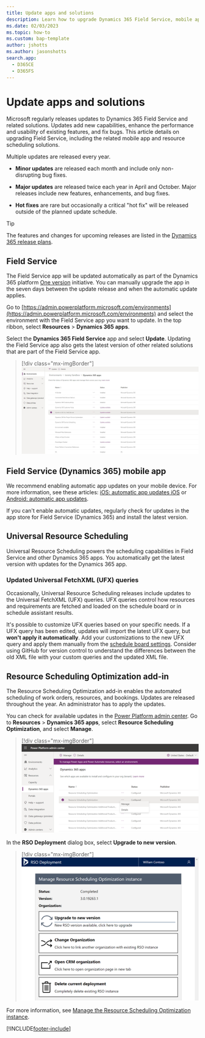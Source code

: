 ```yaml
---
title: Update apps and solutions
description: Learn how to upgrade Dynamics 365 Field Service, mobile apps, and related solutions.
ms.date: 02/03/2023
ms.topic: how-to
ms.custom: bap-template
author: jshotts
ms.author: jasonshotts
search.app: 
  - D365CE
  - D365FS
---
```


# Update apps and solutions

Microsoft regularly releases updates to Dynamics 365 Field Service and related solutions. Updates add new capabilities, enhance the performance and usability of existing features, and fix bugs. This article details on upgrading Field Service, including the related mobile app and resource scheduling solutions.

Multiple updates are released every year.

- **Minor updates** are released each month and include only non-disrupting bug fixes.

- **Major updates** are released twice each year in April and October. Major releases include new features, enhancements, and bug fixes.

- **Hot fixes** are rare but occasionally a critical "hot fix" will be released outside of the planned update schedule.

> [!TIP]
> The features and changes for upcoming releases are listed in the [Dynamics 365 release plans](/dynamics365/release-plans/).

## Field Service

The Field Service app will be updated automatically as part of the Dynamics 365 platform [One version](https://cloudblogs.microsoft.com/dynamics365/bdm/2018/07/06/modernizing-the-way-we-update-dynamics-365/) initiative. You can manually upgrade the app in the seven days between the update release and when the automatic update applies.

Go to [https://admin.powerplatform.microsoft.com/environments](https://admin.powerplatform.microsoft.com/environments) and select the environment with the Field Service app you want to update. In the top ribbon, select **Resources** > **Dynamics 365 apps**.

Select the **Dynamics 365 Field Service** app and select **Update**. Updating the Field Service app also gets the latest version of other related solutions that are part of the Field Service app.

> [!div class="mx-imgBorder"]
> ![Screenshot of the Dynamics 365 apps in Power Platform admin center.](./media/upgrade-fs-new-ppac.jpg)

<!-- Before your organization updates to 8.8.6+ or later, you can manually apply updates by going to the Microsoft 365 Admin Center.

Go to [https://admin.powerplatform.microsoft.com/environments](https://admin.powerplatform.microsoft.com/environments) and select the environment with the Field Service app you want to update. In the top ribbon, select **Resources** > **Dynamics 365 apps**.

> [!div class="mx-imgBorder"]
> ![Screenshot of the Dynamics 365 admin center_2.](./media/upgrade-fs-new-ppac.jpg)

In the list of solutions, select **Dynamics 365 Field Service**. The status column shows if an update is available. Then select the **Update** in the top. Updating the Field Service app also gets the latest version of other related solutions that are part of the Field Service app.

> [!div class="mx-imgBorder"]
> ![Screenshot of a list of solutions in the admin center noting there's an upgrade available for Field Service.](./media/upgrade-fs-new-popup.jpg)






> [!div class="mx-imgBorder"]
> ![Screenshot of a list of solutions.](./media/upgrade-solution-list.png)

To understand what version of the Field Service solution is in your environment, look at the version of the solution named **FieldService_anchor**. 

### Best practices

1. Before upgrading your production instance of Field Service, make a copy of the production instance and upgrade the copy first. Then test your business processes to understand consequences and upgrade the actual production instance after.
1. If your organization is using Project Service Automation along with Field Service, it is recommended to upgrade both at the same time or soon after each other due to shared functionality.
1. Editing out-of-the-box web resources is unsupported and can cause issues after an update. You can use the [Solution Health Hub](troubleshoot-field-service-solution-health.md) to look for edited web resources. -->

## Field Service (Dynamics 365) mobile app

We recommend enabling automatic app updates on your mobile device. For more information, see these articles: [iOS: automatic app updates iOS](https://support.apple.com/HT202180#automatic) or [Android: automatic app updates](https://support.google.com/googleplay/answer/113412).

If you can't enable automatic updates, regularly check for updates in the app store for Field Service (Dynamics 365) and install the latest version.

## Universal Resource Scheduling

Universal Resource Scheduling powers the scheduling capabilities in Field Service and other Dynamics 365 apps. You automatically get the latest version with updates for the Dynamics 365 app.

<!-- However, before upgrading Resource Scheduling consider:

1. Running the Resource Scheduling: Service Health Diagnostics
2. Planning for updated Universal FetchXML (UFX) queries on the schedule board and schedule assistant.

### Run Resource Scheduling: Service Health Diagnostics

Before upgrading, run the **Resource Scheduling: Service Health Diagnostics** tool to understand if any critical web resources or JavaScript files were edited. If so, they will get skipped during upgrade, which could cause functional issues and missed functionality. 

Go to **Resource Scheduling app** > **Settings** > **Administration** > **Scheduling Parameters**

Then select **Health Diagnostics** in the top ribbon.

> [!div class="mx-imgBorder"]
> ![Screenshot of resource scheduling health diagnostics.](./media/upgrade-rs-health-diagnostics.png)

If the diagnostic tool flags any web resources that should not have been edited, you will need to remove the customizations from the web resources and then run the upgrade. Not all customized web resources will be flagged by this tool, only the ones that could have critical impact. -->

### Updated Universal FetchXML (UFX) queries

Occasionally, Universal Resource Scheduling releases include updates to the Universal FetchXML (UFX) queries. UFX queries control how resources and requirements are fetched and loaded on the schedule board or in schedule assistant results.

It's possible to customize UFX queries based on your specific needs. If a UFX query has been edited, updates will import the latest UFX query, but **won't apply it automatically**. Add your customizations to the new UFX query and apply them manually from the [schedule board settings](schedule-board-tab-settings.md). Consider using GitHub for version control to understand the differences between the old XML file with your custom queries and the updated XML file.

## Resource Scheduling Optimization add-in

The Resource Scheduling Optimization add-in enables the automated scheduling of work orders, resources, and bookings. Updates are released throughout the year. An administrator has to apply the updates.

You can check for available updates in the [Power Platform admin center](https://admin.powerplatform.microsoft.com/). Go to **Resources** > **Dynamics 365 apps**, select **Resource Scheduling Optimization**, and select **Manage**.

> [!div class="mx-imgBorder"]
> ![Screenshot of the Dynamics 365 admin center_3.](./media/rso-upgrade-manage-powerapps-admin.png)

In the **RSO Deployment** dialog box, select **Upgrade to new version**.

> [!div class="mx-imgBorder"]
> ![Screenshot of the upgrade resource scheduling optimization option.](./media/upgrade-rso-upgrade-to-new-version.png)

For more information, see [Manage the Resource Scheduling Optimization instance](rso-deployment.md#manage-the-resource-scheduling-optimization-instance).

[!INCLUDE[footer-include](../includes/footer-banner.md)]
